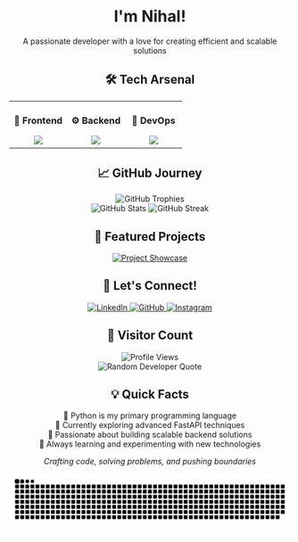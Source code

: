 <h1 align="center">I'm Nihal!</h1>


<p align="center">
  A passionate developer with a love for creating efficient and scalable solutions
</p>

<h2 align="center">🛠️ Tech Arsenal</h2>

<div align="center">
  <table>
    <tr>
      <td align="center" width="33%">
        <h3>🎨 Frontend</h3>
        <img src="https://skillicons.dev/icons?i=react,javascript,html,css" />
      </td>
      <td align="center" width="33%">
        <h3>⚙️ Backend</h3>
        <img src="https://skillicons.dev/icons?i=python,django,fastapi,postgresql" />
      </td>
      <td align="center" width="33%">
        <h3>🚀 DevOps</h3>
        <img src="https://skillicons.dev/icons?i=docker,git,linux" />
      </td>
    </tr>
  </table>
</div>

<h2 align="center">📈 GitHub Journey</h2>

<div align="center">
  <img src="https://github-profile-trophy.vercel.app/?username=Niaal-B&theme=radical&column=4&margin-w=15&margin-h=15" alt="GitHub Trophies" />
</div>

<div align="center">
  <img height="180em" src="https://github-readme-stats.vercel.app/api?username=Niaal-B&show_icons=true&theme=tokyonight&hide_border=true&bg_color=0D1117" alt="GitHub Stats" />
  <img height="180em" src="https://github-readme-streak-stats.herokuapp.com/?user=Niaal-B&theme=tokyonight&hide_border=true&background=0D1117" alt="GitHub Streak" />
</div>

<h2 align="center">🌟 Featured Projects</h2>

<div align="center">
  <a href="https://github.com/Niaal-B/Evara-Ecommerce">
    <img src="https://github-readme-stats.vercel.app/api/pin/?username=Niaal-B&repo=Evara-Ecommerce&theme=tokyonight&bg_color=0D1117&hide_border=true" alt="Project Showcase" />
  </a>
</div>

<h2 align="center">🤝 Let's Connect!</h2>

<p align="center">
  <a href="https://linkedin.com/in/Nihal B" target="_blank">
    <img src="https://img.shields.io/badge/LinkedIn-0077B5?style=for-the-badge&logo=linkedin&logoColor=white" alt="LinkedIn" />
  </a>
  <a href="https://github.com/Niaal-B" target="_blank">
    <img src="https://img.shields.io/badge/GitHub-100000?style=for-the-badge&logo=github&logoColor=white" alt="GitHub" />
  </a>
  <a href="https://instagram.com/niaal._" target="_blank">
    <img src="https://img.shields.io/badge/Instagram-E4405F?style=for-the-badge&logo=instagram&logoColor=white" alt="Instagram" />
  </a>
</p>

<h2 align="center">👀 Visitor Count</h2>

<div align="center">
  <img src="https://komarev.com/ghpvc/?username=Niaal-B&color=blueviolet&style=for-the-badge" alt="Profile Views" />
</div>

<div align="center">
  <img width="60%" src="https://quotes-github-readme.vercel.app/api?type=horizontal&theme=tokyonight" alt="Random Developer Quote" />
</div>

<h2 align="center">💡 Quick Facts</h2>

<p align="center">
  🐍 Python is my primary programming language<br>
  🌱 Currently exploring advanced FastAPI techniques<br>
  🤖 Passionate about building scalable backend solutions<br>
  🔬 Always learning and experimenting with new technologies
</p>

<p align="center"><i>Crafting code, solving problems, and pushing boundaries</i></p>

<div align="center">
  <img src="https://raw.githubusercontent.com/platane/snk/output/github-contribution-grid-snake-dark.svg" alt="Snake animation" />
</div>
